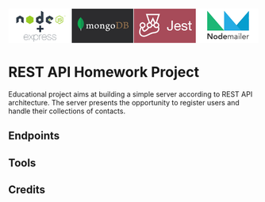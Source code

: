 ![Banner](./banner.png)

# REST API Homework Project

Educational project aims at building a simple server according to REST API architecture. The server presents the opportunity to register users and handle their collections of contacts.

## Endpoints

## Tools

## Credits
